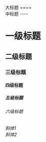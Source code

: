   大标题 ====  
  中标题 ----    
# 一级标题   
## 二级标题   
### 三级标题   
#### 四级标题   
##### 五级标题   
###### 六级标题   
*斜体1*   
_斜体2_   

